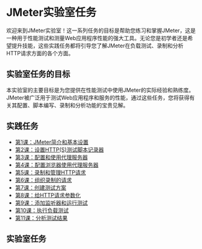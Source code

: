 # JMeter实验室任务

欢迎来到JMeter实验室！这一系列任务的目标是帮助您练习和掌握JMeter，这是一种用于性能测试和测量Web应用程序性能的强大工具。无论您是初学者还是希望提升技能，这些实践任务都将引导您了解JMeter在负载测试、录制和分析HTTP请求方面的各个方面。

## 实验室任务的目标

本实验室的主要目标是为您提供在性能测试中使用JMeter的实际经验和熟练度。JMeter被广泛用于测试Web应用程序和服务的性能，通过这些任务，您将获得有关其配置、脚本编写、录制和分析功能的宝贵见解。

## 实践任务 <a name="practice-tasks"></a>

- [第1课：JMeter简介和基本设置](lessons/introduction-to-jmeter-and-basic-setup.md)
- [第2课：设置HTTP(S)测试脚本记录器](lessons/setting-up-http-test-script-recorder.md)
- [第3课：配置和使用代理服务器](lessons/configuring-and-using-the-proxy-server.md)
- [第4课：配置浏览器使用代理服务器](lessons/configuring-browser-to-use-the-proxy-server.md)
- [第5课：录制和管理HTTP请求](lessons/recording-and-managing-http-requests.md)
- [第6课：组织录制的请求](lessons/organizing-recorded-requests.md)
- [第7课：创建测试方案](lessons/creating-a-test-scenario.md)
- [第8课：给HTTP请求参数化](lessons/parameterizing-http-requests.md)
- [第9课：添加监听器和运行测试](lessons/adding-listeners-and-running-tests.md)
- [第10课：执行负载测试](lessons/executing-load-testing.md)
- [第11课：分析测试结果](lessons/analyzing-test-results.md)

## 实验室任务 <a name="lab-work-tasks"></a>